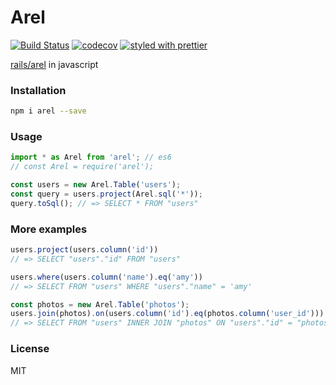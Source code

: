 # Arel
[![Build Status](https://travis-ci.org/wangzuo/arel.svg?branch=master)](https://travis-ci.org/wangzuo/arel) [![codecov](https://codecov.io/gh/wangzuo/arel/branch/master/graph/badge.svg)](https://codecov.io/gh/wangzuo/arel) [![styled with prettier](https://img.shields.io/badge/styled_with-prettier-ff69b4.svg)](https://github.com/prettier/prettier)

[rails/arel](https://github.com/rails/arel) in javascript

### Installation
``` sh
npm i arel --save
```

### Usage
``` javascript
import * as Arel from 'arel'; // es6
// const Arel = require('arel');

const users = new Arel.Table('users');
const query = users.project(Arel.sql('*'));
query.toSql(); // => SELECT * FROM "users"
```

### More examples
``` javascript
users.project(users.column('id'))
// => SELECT "users"."id" FROM "users"

users.where(users.column('name').eq('amy'))
// => SELECT FROM "users" WHERE "users"."name" = 'amy'

const photos = new Arel.Table('photos');
users.join(photos).on(users.column('id').eq(photos.column('user_id')))
// => SELECT FROM "users" INNER JOIN "photos" ON "users"."id" = "photos"."user_id"
```

### License
MIT
